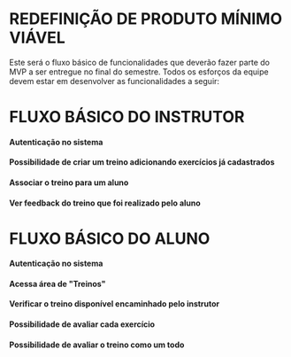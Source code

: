 ﻿# REDEFINIÇÃO DE PRODUTO MÍNIMO VIÁVEL
Este será o fluxo básico de funcionalidades que deverão fazer parte do MVP a ser entregue no final do semestre.
Todos os esforços da equipe devem estar em desenvolver as funcionalidades a seguir:

# FLUXO BÁSICO DO INSTRUTOR

#### Autenticação no sistema
#### Possibilidade de criar um treino adicionando exercícios já cadastrados
#### Associar o treino para um aluno
#### Ver feedback do treino que foi realizado pelo aluno

# FLUXO BÁSICO DO ALUNO

#### Autenticação no sistema
#### Acessa área de "Treinos"
#### Verificar o treino disponível encaminhado pelo instrutor
#### Possibilidade de avaliar cada exercício
#### Possibilidade de avaliar o treino como um todo